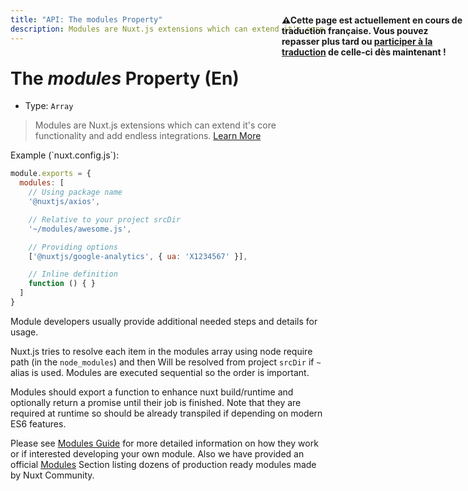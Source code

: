 ```yaml
---
title: "API: The modules Property"
description: Modules are Nuxt.js extensions which can extend it's core functionality and add endless integrations.
---
```


# The *modules* Property (En)

- Type: `Array`

> Modules are Nuxt.js extensions which can extend it's core functionality and add endless integrations.  [Learn More](/guide/modules)

<p style="width: 294px;position: fixed; top : 64px; right: 4px;" class="Alert Alert--orange"><strong>⚠Cette page est actuellement en cours de traduction française. Vous pouvez repasser plus tard ou <a href="https://github.com/vuejs-fr/nuxt" target="_blank">participer à la traduction</a> de celle-ci dès maintenant !</strong></p><p>Example (`nuxt.config.js`):</p>

```js
module.exports = {
  modules: [
    // Using package name
    '@nuxtjs/axios',

    // Relative to your project srcDir
    '~/modules/awesome.js',

    // Providing options
    ['@nuxtjs/google-analytics', { ua: 'X1234567' }],

    // Inline definition
    function () { }
  ]
}
```
Module developers usually provide additional needed steps and details for usage.

Nuxt.js tries to resolve each item in the modules array using node require path (in the `node_modules`) and then
Will be resolved from project `srcDir` if `~` alias is used. Modules are executed sequential so the order is important.

Modules should export a function to enhance nuxt build/runtime and optionally return a promise until their job is finished.
Note that they are required at runtime so should be already transpiled if depending on modern ES6 features.


Please see [Modules Guide](/guide/modules) for more detailed information on how they work or if interested developing your own module.
Also we have provided an official [Modules](https://github.com/nuxt-community/awesome-nuxt#modules) Section listing dozens of production ready modules made by Nuxt Community.
